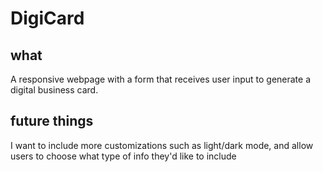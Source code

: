 # DigiCard

## what
A responsive webpage with a form that receives user input to generate a digital business card.

## future things
I want to include more customizations such as light/dark mode, and allow users to choose what type of info they'd like to include
